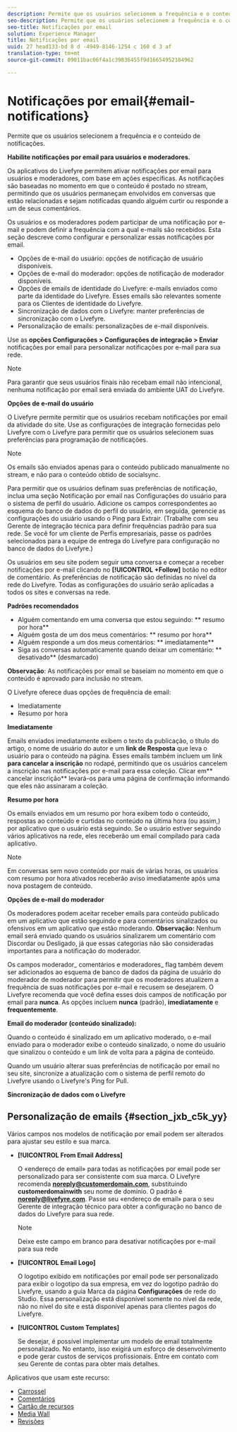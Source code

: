 ```yaml
---
description: Permite que os usuários selecionem a frequência e o conteúdo de notificações.
seo-description: Permite que os usuários selecionem a frequência e o conteúdo de notificações.
seo-title: Notificações por email
solution: Experience Manager
title: Notificações por email
uuid: 27 head133-bd 8 d -4949-8146-1254 c 160 d 3 af
translation-type: tm+mt
source-git-commit: 09011bac06f4a1c39836455f9d16654952184962

---
```



# Notificações por email{#email-notifications}

Permite que os usuários selecionem a frequência e o conteúdo de notificações.

**Habilite notificações por email para usuários e moderadores.**

Os aplicativos do Livefyre permitem ativar notificações por email para usuários e moderadores, com base em ações específicas. As notificações são baseadas no momento em que o conteúdo é postado no stream, permitindo que os usuários permaneçam envolvidos em conversas que estão relacionadas e sejam notificadas quando alguém curtir ou responde a um de seus comentários.

Os usuários e os moderadores podem participar de uma notificação por e-mail e podem definir a frequência com a qual e-mails são recebidos. Esta seção descreve como configurar e personalizar essas notificações por email.

* Opções de e-mail do usuário: opções de notificação de usuário disponíveis.
* Opções de e-mail do moderador: opções de notificação de moderador disponíveis.
* Opções de emails de identidade do Livefyre: e-mails enviados como parte da identidade do Livefyre. Esses emails são relevantes somente para os Clientes de identidade do Livefyre.
* Sincronização de dados com o Livefyre: manter preferências de sincronização com o Livefyre.
* Personalização de emails: personalizações de e-mail disponíveis.

Use as **opções Configurações &gt; Configurações de integração &gt; Enviar** notificações por email para personalizar notificações por e-mail para sua rede.

>[!NOTE]
>
>Para garantir que seus usuários finais não recebam email não intencional, nenhuma notificação por email será enviada do ambiente UAT do Livefyre.

**Opções de e-mail do usuário**

O Livefyre permite permitir que os usuários recebam notificações por email da atividade do site. Use as configurações de integração fornecidas pelo Livefyre com o Livefyre para permitir que os usuários selecionem suas preferências para programação de notificações.

>[!NOTE]
>
>Os emails são enviados apenas para o conteúdo publicado manualmente no stream, e não para o conteúdo obtido de socialsync.

Para permitir que os usuários definam suas preferências de notificação, inclua uma seção Notificação por email nas Configurações do usuário para o sistema de perfil do usuário. Adicione os campos correspondentes ao esquema do banco de dados do perfil do usuário, em seguida, gerencie as configurações do usuário usando o Ping para Extrair. (Trabalhe com seu Gerente de integração técnica para definir frequências padrão para sua rede. Se você for um cliente de Perfis empresariais, passe os padrões selecionados para a equipe de entrega do Livefyre para configuração no banco de dados do Livefyre.)

Os usuários em seu site podem seguir uma conversa e começar a receber notificações por e-mail clicando no **[!UICONTROL +Follow]** botão no editor de comentário. As preferências de notificação são definidas no nível da rede do Livefyre. Todas as configurações do usuário serão aplicadas a todos os sites e conversas na rede.

**Padrões recomendados**

* Alguém comentando em uma conversa que estou seguindo: ** resumo por hora**
* Alguém gosta de um dos meus comentários: ** resumo por hora**
* Alguém responde a um dos meus comentários: ** imediatamente**
* Siga as conversas automaticamente quando deixar um comentário: ** desativado** (desmarcado)

**Observação**: As notificações por email se baseiam no momento em que o conteúdo é aprovado para inclusão no stream.

O Livefyre oferece duas opções de frequência de email:

* Imediatamente
* Resumo por hora

**Imediatamente**

Emails enviados imediatamente exibem o texto da publicação, o título do artigo, o nome de usuário do autor e um **link de Resposta** que leva o usuário para o conteúdo na página. Esses emails também incluem um link **para cancelar a inscrição** no rodapé, permitindo que os usuários cancelem a inscrição nas notificações por e-mail para essa coleção. Clicar em** cancelar inscrição** levará-os para uma página de confirmação informando que eles não assinaram a coleção.

**Resumo por hora**

Os emails enviados em um resumo por hora exibem todo o conteúdo, respostas ao conteúdo e curtidas no conteúdo na última hora (ou assim,) por aplicativo que o usuário está seguindo. Se o usuário estiver seguindo vários aplicativos na rede, eles receberão um email compilado para cada aplicativo.

>[!NOTE]
>
>Em conversas sem novo conteúdo por mais de várias horas, os usuários com resumo por hora ativados receberão aviso imediatamente após uma nova postagem de conteúdo.

**Opções de e-mail do moderador**

Os moderadores podem aceitar receber emails para conteúdo publicado em um aplicativo que estão seguindo e para comentários sinalizados ou ofensivos em um aplicativo que estão moderando. **Observação:** Nenhum email será enviado quando os usuários sinalizarem um comentário com Discordar ou Desligado, já que essas categorias não são consideradas importantes para a notificação do moderador.

Os campos moderador_ comentários e moderadores_ flag também devem ser adicionados ao esquema de banco de dados da página de usuário do moderador de moderador para permitir que os moderadores atualizem a frequência de suas notificações por e-mail e recusem se desejarem. O Livefyre recomenda que você defina esses dois campos de notificação por email para **nunca**. As opções incluem **nunca** (padrão), **imediatamente** e **frequentemente**.

**Email do moderador (conteúdo sinalizado):**

Quando o conteúdo é sinalizado em um aplicativo moderado, o e-mail enviado para o moderador exibe o conteúdo sinalizado, o nome do usuário que sinalizou o conteúdo e um link de volta para a página de conteúdo.

Quando um usuário alterar suas preferências de notificação por email no seu site, sincronize a atualização com o sistema de perfil remoto do Livefyre usando o Livefyre&#39;s Ping for Pull.

**Sincronização de dados com o Livefyre**

## Personalização de emails {#section_jxb_c5k_yy}

Vários campos nos modelos de notificação por email podem ser alterados para ajustar seu estilo e sua marca.

* **[!UICONTROL From Email Address]**

   O «endereço de email» para todas as notificações por email pode ser personalizado para ser consistente com sua marca. O Livefyre recomenda **noreply@customerdomain.com**, substituindo **customerdomainwith** seu nome de domínio. O padrão é **noreply@livefyre.com**. Passe seu «endereço de email» para o seu Gerente de integração técnico para obter a configuração no banco de dados do Livefyre para sua rede.

   >[!NOTE]
   >
   >Deixe este campo em branco para desativar notificações por e-mail para sua rede

* **[!UICONTROL Email Logo]**

   O logotipo exibido em notificações por email pode ser personalizado para exibir o logotipo da sua empresa, em vez do logotipo padrão do Livefyre, usando a guia Marca da página **Configurações** de rede do Studio. Essa personalização está disponível somente no nível da rede, não no nível do site e está disponível apenas para clientes pagos do Livefyre.

* **[!UICONTROL Custom Templates]**

   Se desejar, é possível implementar um modelo de email totalmente personalizado. No entanto, isso exigirá um esforço de desenvolvimento e pode gerar custos de serviços profissionais. Entre em contato com seu Gerente de contas para obter mais detalhes.



Aplicativos que usam este recurso:

* [Carrossel](/help/using/c-about-apps/c-carousel-app/c-carousel-app.md#c_carousel_app)
* [Comentários](/help/using/c-about-apps/c-comments/c-comments.md)
* [Cartão de recursos](/help/using/c-about-apps/c-feature-card-app/c-feature-card-app.md#c_feature_card_app)
* [Media Wall](/help/using/c-about-apps/c-media-wall-app/c-media-wall-app.md#c_media_wall_app)
* [Revisões](/help/using/c-about-apps/c-reviews-app/c-reviews-app.md#c_reviews_app)

